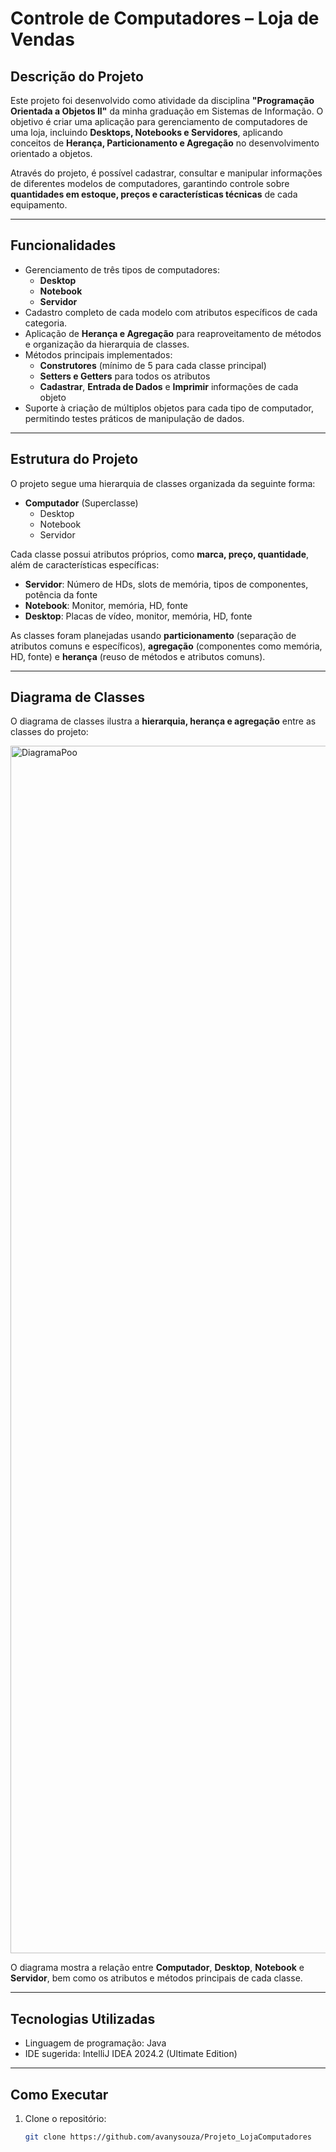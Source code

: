 # Controle de Computadores – Loja de Vendas

## Descrição do Projeto

Este projeto foi desenvolvido como atividade da disciplina **"Programação Orientada a Objetos II"** da minha graduação em Sistemas de Informação. O objetivo é criar uma aplicação para gerenciamento de computadores de uma loja, incluindo **Desktops, Notebooks e Servidores**, aplicando conceitos de **Herança, Particionamento e Agregação** no desenvolvimento orientado a objetos.

Através do projeto, é possível cadastrar, consultar e manipular informações de diferentes modelos de computadores, garantindo controle sobre **quantidades em estoque, preços e características técnicas** de cada equipamento.

---

## Funcionalidades

- Gerenciamento de três tipos de computadores:  
  - **Desktop**  
  - **Notebook**  
  - **Servidor**
- Cadastro completo de cada modelo com atributos específicos de cada categoria.  
- Aplicação de **Herança e Agregação** para reaproveitamento de métodos e organização da hierarquia de classes.  
- Métodos principais implementados:  
  - **Construtores** (mínimo de 5 para cada classe principal)  
  - **Setters e Getters** para todos os atributos  
  - **Cadastrar**, **Entrada de Dados** e **Imprimir** informações de cada objeto  
- Suporte à criação de múltiplos objetos para cada tipo de computador, permitindo testes práticos de manipulação de dados.

---

## Estrutura do Projeto

O projeto segue uma hierarquia de classes organizada da seguinte forma:

- **Computador** (Superclasse)  
  - Desktop  
  - Notebook  
  - Servidor  

Cada classe possui atributos próprios, como **marca, preço, quantidade**, além de características específicas:  

- **Servidor**: Número de HDs, slots de memória, tipos de componentes, potência da fonte  
- **Notebook**: Monitor, memória, HD, fonte  
- **Desktop**: Placas de vídeo, monitor, memória, HD, fonte  

As classes foram planejadas usando **particionamento** (separação de atributos comuns e específicos), **agregação** (componentes como memória, HD, fonte) e **herança** (reuso de métodos e atributos comuns).

---

## Diagrama de Classes

O diagrama de classes ilustra a **hierarquia, herança e agregação** entre as classes do projeto:

<img width="3840" height="1932" alt="DiagramaPoo" src="https://github.com/user-attachments/assets/0132281c-6083-4b43-ba2d-18a13173aa31" />


O diagrama mostra a relação entre **Computador**, **Desktop**, **Notebook** e **Servidor**, bem como os atributos e métodos principais de cada classe.

---

## Tecnologias Utilizadas

- Linguagem de programação: Java
- IDE sugerida: IntelliJ IDEA 2024.2 (Ultimate Edition)

---

## Como Executar

1. Clone o repositório:  
   ```bash
   git clone https://github.com/avanysouza/Projeto_LojaComputadores
